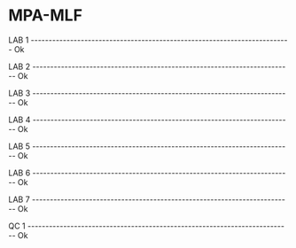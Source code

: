# MPA-MLF

LAB 1 ------------------------------------------------------------------------- Ok

LAB 2 ------------------------------------------------------------------------- Ok

LAB 3 ------------------------------------------------------------------------- Ok

LAB 4 ------------------------------------------------------------------------- Ok

LAB 5 ------------------------------------------------------------------------- Ok

LAB 6 ------------------------------------------------------------------------- Ok

LAB 7 ------------------------------------------------------------------------- Ok

QC 1 -------------------------------------------------------------------------- Ok
